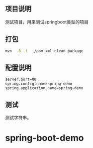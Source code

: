 ## 项目说明
测试项目，用来测试springboot类型的项目

## 打包
```bash
mvn  -B -f  ./pom.xml clean package 
```

## 配置说明
```
server.port=80
spring.config.name=spring-demo
spring.application.name=spring-demo
```
## 测试
测试字符串。
# spring-boot-demo
